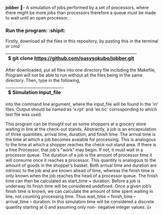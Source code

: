 **jobber** :bento:- A simulation of jobs performed by a set of processors, where there might be more jobs than processors 
              therefore a queue must be made to wait until an open processor.
              
              
### **Run the program:** :shipit:

Firstly, download all the files in this repository, by pasting this in the terminal or cmd 

| $ git clone https://github.com/oasysokubo/jobber.git |
| ---------------------------------------------------- |

After downloaded, put all files into one directory file including the Makefile,
Program will not be able to run without all the files being in the same directory. 
Then, type in the following, 

| $ Simulation input_file |
| ----------------------- |

into the command line argument, where the input_file will be found in the 'in' files.
Output should be named as 'x.rpt' and 'ex.trc' corrosponding to which test file was used.


This program can be thought out as some shoppers at a grocery store waiting in line at the check-out stands.
Abstractly, a job is an encapsulation of three quantities: arrival time, duration, and finish time. The arrival time
is the time at which a job becomes avaiable for processing. This is analogous to the time at which a shopper reaches the 
check-out stand area. If there is a free Processor, that job's "work" may begin. If not, it must wait in a processor queue. 
The duration of a job is the amount of processor time it will consume once it reaches a processor. This quantity is analogous 
to the amount of goods in the shopper’s basket. Both arrival time and duration are intrinsic to the job and are known ahead of 
time, whereas the finish time is only known when the job reaches the head of a processor queue. The finish time can then be 
calculated as start_time + duration. Before a job is underway its finish time will be considered undefined. Once a given job’s 
finish time is known, we can calculate the amount of time spent waiting in line, not counting processing time. Thus wait_time 
= finish_time – arrival_time – duration. In this simulation time will be considered a discrete quantity starting at 0 and 
assuming only non- negative integer values. :+1:
